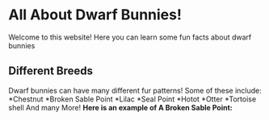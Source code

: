 # All About Dwarf Bunnies!
Welcome to this website! Here you can learn some fun facts about dwarf bunnies



## Different Breeds
Dwarf bunnies can have many different fur patterns! Some of these include:
*Chestnut
*Broken Sable Point
*Lilac
*Seal Point
*Hotot
*Otter
*Tortoise shell
And many More!
<strong>Here is an example of A Broken Sable Point:</strong>




